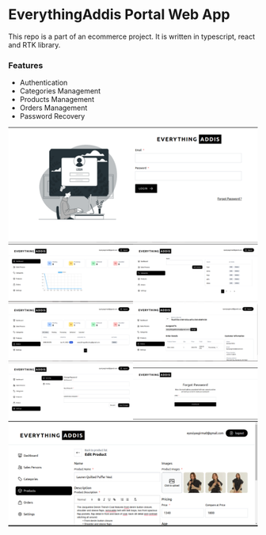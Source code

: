 # EverythingAddis Portal Web App
This repo is a part of an ecommerce project. It is written in typescript, react and RTK library. 
### Features
+ Authentication
+ Categories Management
+ Products Management
+ Orders Management
+ Password Recovery

<img src="screenshots/image-[1].png" ><img src="screenshots/image-[2].png" width="50%"><img src="screenshots/image-[3].png" width="50%"><img src="screenshots/image-[4].png" width="50%"><img src="screenshots/image-[5].png" width="50%"><img src="screenshots/image-[6].png" width="50%"><img src="screenshots/image-[7].png" width="50%"><img src="screenshots/image-[8].png" >
